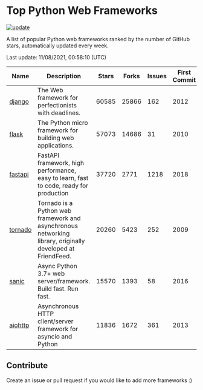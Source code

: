 # Top Python Web Frameworks

[![update](https://github.com/sunnysid3up/python-web-frameworks/actions/workflows/update.yml/badge.svg)](https://github.com/sunnysid3up/python-web-frameworks/actions/workflows/update.yml)

A list of popular Python web frameworks ranked by the number of GitHub stars, automatically updated every week.

Last update: 11/08/2021, 00:58:10 (UTC)

| Name          | Description          | Stars                     | Forks          | Issues               | First Commit        | Last Commit         |
|---------------|----------------------|---------------------------|----------------|----------------------|---------------------|---------------------|
| [django](https://github.com/django/django) | The Web framework for perfectionists with deadlines. | 60585 | 25866 | 162 | 2012 | 2021-11-08 |
| [flask](https://github.com/pallets/flask) | The Python micro framework for building web applications. | 57073 | 14686 | 31 | 2010 | 2021-11-08 |
| [fastapi](https://github.com/tiangolo/fastapi) | FastAPI framework, high performance, easy to learn, fast to code, ready for production | 37720 | 2771 | 1218 | 2018 | 2021-11-08 |
| [tornado](https://github.com/tornadoweb/tornado) | Tornado is a Python web framework and asynchronous networking library, originally developed at FriendFeed. | 20260 | 5423 | 252 | 2009 | 2021-11-07 |
| [sanic](https://github.com/sanic-org/sanic) | Async Python 3.7+ web server/framework. Build fast. Run fast. | 15570 | 1393 | 58 | 2016 | 2021-11-07 |
| [aiohttp](https://github.com/aio-libs/aiohttp) | Asynchronous HTTP client/server framework for asyncio and Python | 11836 | 1672 | 361 | 2013 | 2021-11-07 |

## Contribute 

Create an issue or pull request if you would like to add more frameworks :)